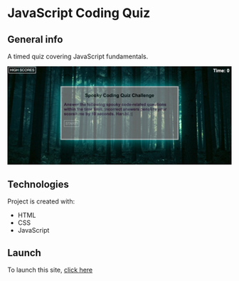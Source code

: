 # JavaScript Coding Quiz

## General info

A timed quiz covering JavaScript fundamentals. 

![Coding Quiz project screenshot](codequiz.png)
    
## Technologies
Project is created with:
* HTML
* CSS
* JavaScript
    
## Launch
To launch this site, [click here](https://cammeer.github.io/Coding-Quiz/)


